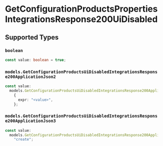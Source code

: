 # GetConfigurationProductsPropertiesIntegrationsResponse200UiDisabled


## Supported Types

### `boolean`

```typescript
const value: boolean = true;
```

### `models.GetConfigurationProductsUiDisabledIntegrationsResponse200ApplicationJson2`

```typescript
const value:
  models.GetConfigurationProductsUiDisabledIntegrationsResponse200ApplicationJson2 =
    {
      expr: "<value>",
    };
```

### `models.GetConfigurationProductsUiDisabledIntegrationsResponse200ApplicationJson3`

```typescript
const value:
  models.GetConfigurationProductsUiDisabledIntegrationsResponse200ApplicationJson3 =
    "create";
```

